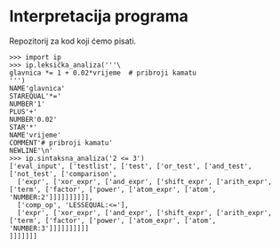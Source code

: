 # Interpretacija programa

Repozitorij za kod koji ćemo pisati.

    >>> import ip
    >>> ip.leksička_analiza('''\
    glavnica *= 1 + 0.02*vrijeme  # pribroji kamatu
    ''')
    NAME'glavnica'
    STAREQUAL'*='
    NUMBER'1'
    PLUS'+'
    NUMBER'0.02'
    STAR'*'
    NAME'vrijeme'
    COMMENT'# pribroji kamatu'
    NEWLINE'\n'
    >>> ip.sintaksna_analiza('2 <= 3')
    ['eval_input', ['testlist', ['test', ['or_test', ['and_test', ['not_test', ['comparison', 
      ['expr', ['xor_expr', ['and_expr', ['shift_expr', ['arith_expr', ['term', ['factor', ['power', ['atom_expr', ['atom', 'NUMBER:2']]]]]]]]]], 
      ['comp_op', 'LESSEQUAL:<='],
      ['expr', ['xor_expr', ['and_expr', ['shift_expr', ['arith_expr', ['term', ['factor', ['power', ['atom_expr', ['atom', 'NUMBER:3']]]]]]]]]]
    ]]]]]]]
